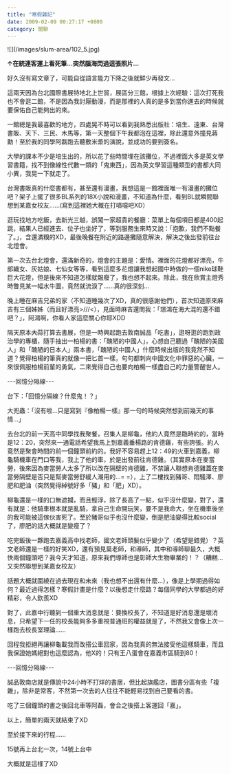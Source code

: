 ```yaml
---
title: "寒假雜記"
date: 2009-02-09 00:27:17 +0800
category: 閒聊
---
```

<p>![](/images/slum-area/102_5.jpg)</p><p><b>&uarr;在統連客運上看死筆...突然腦海閃過這張照片...</b></p><p>好久沒有寫文章了，可能自從語言能力下降之後就鮮少再發文...</p><p>這兩天因為台北國際書展特地北上世貿，展區分三館，根據上次經驗：這次打死我也不會逛二館，不是因為我討厭動漫，而是那裡的人真的是多到當你進去的時候就要保佑自己能夠出的來。</p><p>一館總是我最喜歡的地方，四處晃不時可以看到我熟悉出版社：培生、遠東、台灣書販、天下、三民、木馬等，第一天整個下午我都泡在這裡，除此還意外撞見蔣勳！至於我的同學阿磊跑去聽敷米漿的演說，並成功的要到簽名。</p><p>大學的課本不少是培生出的，所以花了些時間埋在該攤位，不過裡面大多是英文學習書籍，找不到像線性代數一類的「鬼東西」，因為英文學習這種類型的書都大同小異，我晃一下就走了。</p><p>台灣書販真的什麼書都有，甚至還有漫畫，我想這是一館裡面唯一有漫畫的攤位吧？架子上擺了很多BL系列的18X小說和漫畫，不知道為什麼，看到BL就瞬間聯想到某嘉女校友......(寫到這裡她大概在打噴嚏吧XD）</p><p>逛玩找地方吃飯，去新光三越，誤闖一家超貴的餐廳：菜單上每個項目都是400起跳，結果人已經進去、位子也坐好了，等到服務生來時又說：「抱歉，我們不點餐了。」，含還滿糗的XD，最後晚餐在附近的路邊攤隨意解決，解決之後出發前往台北燈會。</p><p>第一次去台北燈會，還滿新奇的，燈會的主題是：愛情。裡面的花燈都好漂亮，牛郎織女、灰姑娘、七仙女等等，看到這麼多花燈讓我想起國中時做的一個nike球鞋巨大花燈，但是後來不知道怎樣就報廢了，我也想不起來。除此，我在欣賞主燈秀時瞥見某一幅水牛圖，竟然就流淚了......真的很深刻...</p><p>晚上睡在麻吉兄弟的家（不知道睡幾次了XD，真的很感謝他們），首次知道原來麻吉有三個姊姊（而且好漂亮&gt;///&lt;），見面時麻吉還問我：「璟鴻在海大混的還不錯吧？」，阿鴻啊，你看人家這麼關心你耶XDD</p><p>隔天原本<span style="text-decoration: line-through;">大蒜</span>打算去書展，但是一時興起跑去敦南誠品「吃書」，逛呀逛的跑到政治學的專櫃，隨手抽出一柏楊的書：「醜陋的中國人」，心想自己聽過「醜陋的美國人」和「醜陋的日本人」兩本書，「醜陋的中國人」什麼時候出版的我竟然不知道？覺得柏楊的筆真的就像一把匕首一樣，句句都刺向中國文化中罪惡的心臟，一來很佩服柏楊前輩的勇氣，二來覺得自己也要向柏楊一樣盡自己的力量警醒世人。</p><p>---回憶分隔線---</p><p>台下：「回憶分隔線？什麼鬼！？」</p><p>大兜蟲：「沒有啦...只是寫到『像柏楊一樣』那一句的時候突然想到前幾天的事情...」</p><p>去台北的前一天高中同學找我聚餐，召集人是柳龜，他約人竟然是臨時約的，當時是12：20，突然來一通電話希望我馬上到嘉義垂楊路的肯德雞，有些誇張。約人竟然是聚會時間的前一個鐘頭前約的。我好不容易趕上12：49的火車到嘉義，柳龜騎機車在門口等我，我上了他的車，於是出發前往肯德雞。（其實原本在麥當勞，後來因為麥當勞人太多了所以改在隔壁的肯德雞，不禁讓人聯想肯德雞蓋在麥當勞隔壁是否只是幫麥當勞舒緩人潮用的...= =），上了二樓找到豬哥、悶騷澤、廖肥和肥油（突然覺得綽號好多「豬」和「肥」XD）。</p><p>柳龜還是一樣的口無遮攔，而且輕浮，除了長高了一點，似乎沒什麼變，對了，還有就是：他騎車根本就是亂騎，拿自己生命開玩笑，要不是我命大，坐在機車後坐的我可能被這傢伙害死了。至於豬哥似乎也沒什麼變，倒是肥油變得比較social了，廖肥的話大概就是變瘦了？</p><p>吃完飯後一夥跑去嘉義高中找老師，國文老師頭髮似乎變少了（希望是錯覺）？英文老師還是一樣的好笑XD，還有預見葉老師，和導師，其中和導師聊最久，大概快兩個鐘頭吧？我今天才知道，原來我們導師也是彰師大生物畢業的！？（糟糕...又突然聯想到某嘉女校友）</p><p>話題大概就圍繞在過去現在和未來（我也想不出還有什麼...），像是上學期過得如何？最近過得怎樣？寒假計畫是什麼？以後想走什麼路？每個同學的大學都過的好精彩，令人欽羨XD</p><p>對了，此嘉中行聽到一個重大消息就是：要換校長了，不知道是好消息還是壞消息，只希望下一任的校長能夠多多重視普通班的權益就是了，不然我又會像上次一樣跑去校長室理論......</p><p>回程我拒絕再讓柳龜載我而改搭公車回家，因為我真的無法接受他這樣騎車，而且我保證她媽絕對也這麼認為，他X的！只有王八蛋會在嘉義市區騎到80！</p><p>---回憶分隔線---</p><p>誠品敦南店就是傳說中24小時不打烊的書居，但比起旗艦店，圖書分區有些「複雜」，除非是常客，不然第一次去的人往往不能輕易找到自己要看的書。</p><p>吃了三個鐘頭的書之後回北車等阿磊，會合之後搭上客運回「嘉」。</p><p>以上，簡單的兩天就結束了XD</p><p>至於接下來的行程......</p><p>15號再上台北一次，14號上台中</p><p>大概就是這樣了XD</p>
